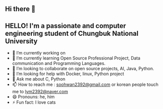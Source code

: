 ## Hi there 👋
## HELLO! I'm a passionate and  computer engineering student of Chungbuk National University 

- 🔭 I’m currently working on 
- 🌱 I’m currently learning Open Source Professional Project, Data communication and Programming Languages. 
- 👯 I’m looking to collaborate on open source projects, AI, Java, Python.
- 🤔 I’m looking for help with Docker, linux, Python project
- 💬 Ask me about C, Python
- 📫 How to reach me : soohwan2392@gmail.com or korean people touch me to lym2392@naver.com
- 😄 Pronouns: he, him
- ⚡ Fun fact: I love cats 

